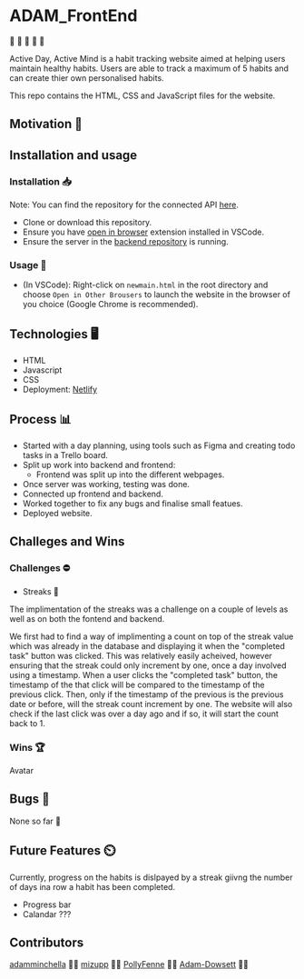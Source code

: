 # ADAM_FrontEnd

:apple: :leaves: :apple: :leaves: :apple:

Active Day, Active Mind is a habit tracking website aimed at helping users maintain healthy habits. Users are able to track a maximum of 5 habits and can create thier own personalised habits.

This repo contains the HTML, CSS and JavaScript files for the website.

## Motivation :muscle:

## Installation and usage 

### Installation :inbox_tray:

Note: You can find the repository for the connected API [here](https://github.com/adamminchella/adam_backend).

- Clone or download this repository.
- Ensure you have [open in browser](https://marketplace.visualstudio.com/items?itemName=techer.open-in-browser) extension installed in VSCode.
- Ensure the server in the [backend repository](https://github.com/adamminchella/adam_backend) is running.


### Usage :open_file_folder:

- (In VSCode): Right-click on `newmain.html` in the root directory and choose `Open in Other Brousers` to launch the website in the browser of you choice (Google Chrome is recommended). 


## Technologies :desktop_computer:

- HTML
- Javascript
- CSS
- Deployment: [Netlify](https://www.netlify.com/)


## Process :bar_chart:

- Started with a day planning, using tools such as Figma and creating todo tasks in a Trello board.
- Split up work into backend and frontend:
  - Frontend was split up into the different webpages.
- Once server was working, testing was done.
- Connected up frontend and backend.
- Worked together to fix any bugs and finalise small featues.
- Deployed website.


## Challeges and Wins

### Challenges :no_entry:


- Streaks :cut_of_meat:

The implimentation of the streaks was a challenge on a couple of levels as well as on both the fontend and backend.

We first had to find a way of implimenting a count on top of the streak value which was already in the database and displaying it when the "completed task" button was clicked. 
This was relatively easily acheived, however ensuring that the streak could only increment by one, once a day involved using a timestamp. 
When a user clicks the "completed task" button, the timestamp of the that click will be compared to the timestamp of the previous click.
Then, only if the timestamp of the previous is the previous date or before, will the streak count increment by one.
The website will also check if the last click was over a day ago and if so, it will start the count back to 1.

### Wins :trophy:

Avatar 

## Bugs :bug:

None so far :crossed_fingers:


## Future Features :timer_clock:

Currently, progress on the habits is dislpayed by a streak giivng the number of days ina row a habit has been completed.

- Progress bar
- Calandar ???
 


## Contributors 

[adamminchella](https://github.com/adamminchella) :man_technologist:
[mizupp](https://github.com/mizupp) :woman_technologist:
[PollyFenne](https://github.com/PollyFenne) :woman_technologist:
[Adam-Dowsett](https://github.com/Adam-Dowsett) :man_technologist:
